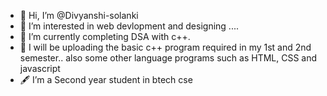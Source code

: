 - 👋 Hi, I’m @Divyanshi-solanki
- 👀 I’m interested in web devlopment and designing ....
- 🌱 I’m currently completing DSA with c++.
- 💞️ I will be uploading the basic c++ program required in my 1st and 2nd semester..
      also some other language programs such as HTML, CSS and javascript
- 🖋️ I’m a Second year student in btech cse

<!---
Divyanshi-solanki/Divyanshi-solanki is a ✨ special ✨ repository because its `README.md` (this file) appears on your GitHub profile.
You can click the Preview link to take a look at your changes.
--->
